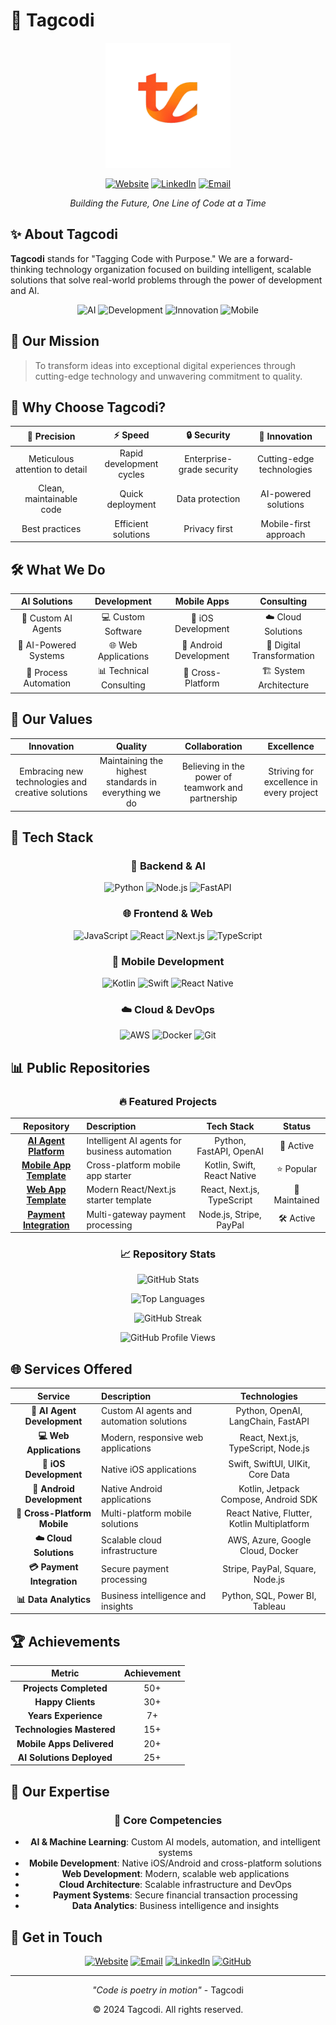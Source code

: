 # 🚀 Tagcodi

<div align="center">
  <img src="../assets/logo.png" alt="Tagcodi Logo" width="200"/>
  
  [![Website](https://img.shields.io/badge/Website-tagcodi.com-blue)](https://tagcodi.com)
  [![LinkedIn](https://img.shields.io/badge/LinkedIn-Tagcodi-0077B5)](https://linkedin.com/company/tagcodi)
  [![Email](https://img.shields.io/badge/Email-contact@tagcodi.com-red)](mailto:contact@tagcodi.com)
  
  *Building the Future, One Line of Code at a Time*
</div>

## ✨ About Tagcodi

**Tagcodi** stands for "Tagging Code with Purpose." We are a forward-thinking technology organization focused on building intelligent, scalable solutions that solve real-world problems through the power of development and AI.

<div align="center">
  
  ![AI](https://img.shields.io/badge/AI-Powered-FF6B6B)
  ![Development](https://img.shields.io/badge/Development-Focused-4ECDC4)
  ![Innovation](https://img.shields.io/badge/Innovation-Driven-45B7D1)
  ![Mobile](https://img.shields.io/badge/Mobile-Native-FF6B35)
  
</div>

## 🎯 Our Mission

> To transform ideas into exceptional digital experiences through cutting-edge technology and unwavering commitment to quality.

## 🌟 Why Choose Tagcodi?

<div align="center">

| 🎯 Precision | ⚡ Speed | 🔒 Security | 🚀 Innovation |
|:------------:|:--------:|:-----------:|:-------------:|
| Meticulous attention to detail | Rapid development cycles | Enterprise-grade security | Cutting-edge technologies |
| Clean, maintainable code | Quick deployment | Data protection | AI-powered solutions |
| Best practices | Efficient solutions | Privacy first | Mobile-first approach |

</div>

## 🛠️ What We Do

<div align="center">

| AI Solutions | Development | Mobile Apps | Consulting |
|:------------:|:------------:|:------------:|:------------:|
| 🤖 Custom AI Agents | 💻 Custom Software | 📱 iOS Development | ☁️ Cloud Solutions |
| 🧠 AI-Powered Systems | 🌐 Web Applications | 📱 Android Development | 🔄 Digital Transformation |
| 🔄 Process Automation | 📊 Technical Consulting | 📱 Cross-Platform | 🏗️ System Architecture |

</div>

## 💫 Our Values

<div align="center">

| Innovation | Quality | Collaboration | Excellence |
|:----------:|:-------:|:-------------:|:----------:|
| Embracing new technologies and creative solutions | Maintaining the highest standards in everything we do | Believing in the power of teamwork and partnership | Striving for excellence in every project |

</div>

## 🚀 Tech Stack

<div align="center">

### 🐍 Backend & AI
![Python](https://img.shields.io/badge/Python-3776AB?style=for-the-badge&logo=python&logoColor=white)
![Node.js](https://img.shields.io/badge/Node.js-339933?style=for-the-badge&logo=nodedotjs&logoColor=white)
![FastAPI](https://img.shields.io/badge/FastAPI-009688?style=for-the-badge&logo=fastapi&logoColor=white)

### 🌐 Frontend & Web
![JavaScript](https://img.shields.io/badge/JavaScript-F7DF1E?style=for-the-badge&logo=javascript&logoColor=black)
![React](https://img.shields.io/badge/React-20232A?style=for-the-badge&logo=react&logoColor=61DAFB)
![Next.js](https://img.shields.io/badge/Next.js-000000?style=for-the-badge&logo=next.js&logoColor=white)
![TypeScript](https://img.shields.io/badge/TypeScript-3178C6?style=for-the-badge&logo=typescript&logoColor=white)

### 📱 Mobile Development
![Kotlin](https://img.shields.io/badge/Kotlin-7F52FF?style=for-the-badge&logo=kotlin&logoColor=white)
![Swift](https://img.shields.io/badge/Swift-FA7343?style=for-the-badge&logo=swift&logoColor=white)
![React Native](https://img.shields.io/badge/React_Native-61DAFB?style=for-the-badge&logo=react&logoColor=black)

### ☁️ Cloud & DevOps
![AWS](https://img.shields.io/badge/AWS-232F3E?style=for-the-badge&logo=amazon-aws&logoColor=white)
![Docker](https://img.shields.io/badge/Docker-2496ED?style=for-the-badge&logo=docker&logoColor=white)
![Git](https://img.shields.io/badge/Git-F05032?style=for-the-badge&logo=git&logoColor=white)

</div>

## 📊 Public Repositories

<div align="center">

### 🔥 Featured Projects

| Repository | Description | Tech Stack | Status |
|:----------:|:------------|:----------:|:------:|
| [**AI Agent Platform**](https://github.com/tagcodi/ai-agent-platform) | Intelligent AI agents for business automation | Python, FastAPI, OpenAI | 🚀 Active |
| [**Mobile App Template**](https://github.com/tagcodi/mobile-app-template) | Cross-platform mobile app starter | Kotlin, Swift, React Native | ⭐ Popular |
| [**Web App Template**](https://github.com/tagcodi/web-app-template) | Modern React/Next.js starter template | React, Next.js, TypeScript | 🔧 Maintained |
| [**Payment Integration**](https://github.com/tagcodi/payment-integration) | Multi-gateway payment processing | Node.js, Stripe, PayPal | 🛠️ Active |

### 📈 Repository Stats

![GitHub Stats](https://github-readme-stats.vercel.app/api?username=tagcodi&show_icons=true&theme=radical&hide_border=true&bg_color=0D1117&title_color=00D4AA&icon_color=00D4AA&text_color=FFFFFF&include_all_commits=true&count_private=true)

![Top Languages](https://github-readme-stats.vercel.app/api/top-langs/?username=tagcodi&layout=compact&theme=radical&hide_border=true&bg_color=0D1117&title_color=00D4AA&text_color=FFFFFF&langs_count=8&exclude_repo=tagcodi.github.io)

![GitHub Streak](https://streak-stats.demolab.com/?user=tagcodi&theme=radical&hide_border=true&background=0D1117&stroke=00D4AA&ring=00D4AA&fire=00D4AA&currStreakNum=FFFFFF&sideNums=FFFFFF&currStreakLabel=FFFFFF&sideLabels=FFFFFF&dates=FFFFFF)

![GitHub Profile Views](https://komarev.com/ghpvc/?username=tagcodi&color=00D4AA&style=flat-square&label=Profile+Views)

</div>

## 🌐 Services Offered

<div align="center">

| Service | Description | Technologies |
|:-------:|:------------|:------------:|
| **🤖 AI Agent Development** | Custom AI agents and automation solutions | Python, OpenAI, LangChain, FastAPI |
| **💻 Web Applications** | Modern, responsive web applications | React, Next.js, TypeScript, Node.js |
| **📱 iOS Development** | Native iOS applications | Swift, SwiftUI, UIKit, Core Data |
| **📱 Android Development** | Native Android applications | Kotlin, Jetpack Compose, Android SDK |
| **📱 Cross-Platform Mobile** | Multi-platform mobile solutions | React Native, Flutter, Kotlin Multiplatform |
| **☁️ Cloud Solutions** | Scalable cloud infrastructure | AWS, Azure, Google Cloud, Docker |
| **💳 Payment Integration** | Secure payment processing | Stripe, PayPal, Square, Node.js |
| **📊 Data Analytics** | Business intelligence and insights | Python, SQL, Power BI, Tableau |

</div>

## 🏆 Achievements

<div align="center">

| Metric | Achievement |
|:------:|:-----------:|
| **Projects Completed** | 50+ |
| **Happy Clients** | 30+ |
| **Years Experience** | 7+ |
| **Technologies Mastered** | 15+ |
| **Mobile Apps Delivered** | 20+ |
| **AI Solutions Deployed** | 25+ |

</div>

## 🎨 Our Expertise

<div align="center">

### 🎯 Core Competencies

- **AI & Machine Learning**: Custom AI models, automation, and intelligent systems
- **Mobile Development**: Native iOS/Android and cross-platform solutions
- **Web Development**: Modern, scalable web applications
- **Cloud Architecture**: Scalable infrastructure and DevOps
- **Payment Systems**: Secure financial transaction processing
- **Data Analytics**: Business intelligence and insights

</div>

## 🤝 Get in Touch

<div align="center">

[![Website](https://img.shields.io/badge/🌐_Visit_Website-tagcodi.com-blue)](https://tagcodi.com)
[![Email](https://img.shields.io/badge/📧_Email_Us-contact@tagcodi.com-red)](mailto:contact@tagcodi.com)
[![LinkedIn](https://img.shields.io/badge/💼_Follow_Us-Tagcodi-0077B5)](https://linkedin.com/company/tagcodi)
[![GitHub](https://img.shields.io/badge/💻_GitHub-Tagcodi-181717)](https://github.com/tagcodi)

</div>

---

<div align="center">

*"Code is poetry in motion"* - Tagcodi

© 2024 Tagcodi. All rights reserved.

</div>
